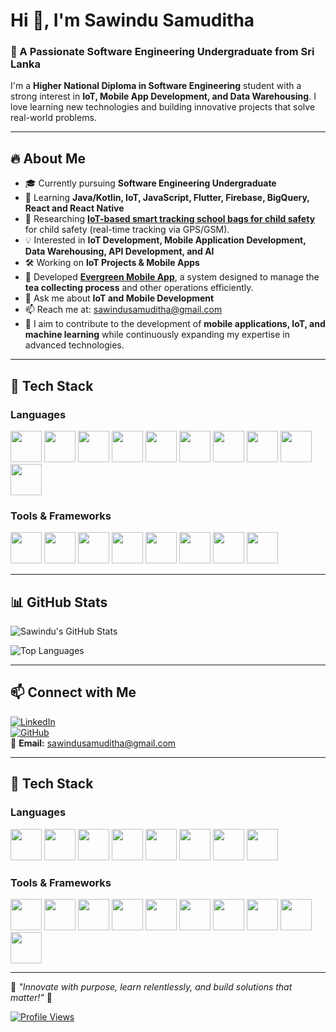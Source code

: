 # Hi 👋, I'm Sawindu Samuditha

### 🚀 A Passionate Software Engineering Undergraduate from Sri Lanka

I'm a **Higher National Diploma in Software Engineering** student with a strong interest in **IoT, Mobile App Development, and Data Warehousing**. I love learning new technologies and building innovative projects that solve real-world problems.

---

## 🔥 About Me

- 🎓 Currently pursuing **Software Engineering Undergraduate**
- 🌱 Learning **Java/Kotlin, IoT, JavaScript, Flutter, Firebase, BigQuery, React and React Native**
- 🔬 Researching **[IoT-based smart tracking school bags for child safety](https://github.com/your-repo-link)** for child safety (real-time tracking via GPS/GSM).
- 💡 Interested in **IoT Development, Mobile Application Development, Data Warehousing, API Development, and AI**
- 🛠️ Working on **IoT Projects & Mobile Apps**
- 📱 Developed **[Evergreen Mobile App](https://github.com/your-repo-link)**, a system designed to manage the **tea collecting process** and other operations efficiently.
- 💬 Ask me about **IoT and Mobile Development**
- 📫 Reach me at: [sawindusamuditha@gmail.com](mailto:sawindusamuditha@gmail.com)
- 🎯 I aim to contribute to the development of **mobile applications, IoT, and machine learning** while continuously expanding my expertise in advanced technologies.

---

## 🚀 Tech Stack

### **Languages**

<p align="left">
  <img src="https://cdn.jsdelivr.net/gh/devicons/devicon/icons/html5/html5-original.svg" width="50" height="50"/>
  <img src="https://cdn.jsdelivr.net/gh/devicons/devicon/icons/css3/css3-original.svg" width="50" height="50"/>
  <img src="https://cdn.jsdelivr.net/gh/devicons/devicon/icons/javascript/javascript-original.svg" width="50" height="50"/>
  <img src="https://cdn.jsdelivr.net/gh/devicons/devicon/icons/c/c-original.svg" width="50" height="50"/>
  <img src="https://cdn.jsdelivr.net/gh/devicons/devicon/icons/cplusplus/cplusplus-original.svg" width="50" height="50"/>
  <img src="https://cdn.jsdelivr.net/gh/devicons/devicon/icons/csharp/csharp-original.svg" width="50" height="50"/>
  <img src="https://cdn.jsdelivr.net/gh/devicons/devicon/icons/java/java-original.svg" width="50" height="50"/>
  <img src="https://cdn.jsdelivr.net/gh/devicons/devicon/icons/kotlin/kotlin-original.svg" width="50" height="50"/>
  <img src="https://cdn.jsdelivr.net/gh/devicons/devicon/icons/python/python-original.svg" width="50" height="50"/>
  <img src="https://cdn.jsdelivr.net/gh/devicons/devicon/icons/php/php-original.svg" width="50" height="50"/>
</p>

### **Tools & Frameworks**

<p align="left">
  <img src="https://cdn.jsdelivr.net/gh/devicons/devicon/icons/react/react-original.svg" width="50" height="50"/>
  <img src="https://cdn.jsdelivr.net/gh/devicons/devicon/icons/flutter/flutter-original.svg" width="50" height="50"/>
  <img src="https://cdn.jsdelivr.net/gh/devicons/devicon/icons/firebase/firebase-plain.svg" width="50" height="50"/>
  <img src="https://cdn.jsdelivr.net/gh/devicons/devicon/icons/mysql/mysql-original.svg" width="50" height="50"/>
  <img src="https://cdn.jsdelivr.net/gh/devicons/devicon/icons/figma/figma-original.svg" width="50" height="50"/>
  <img src="https://cdn.jsdelivr.net/gh/devicons/devicon/icons/arduino/arduino-original.svg" width="50" height="50"/>
  <img src="https://cdn.jsdelivr.net/gh/devicons/devicon/icons/mongodb/mongodb-original.svg" width="50" height="50"/>
  <img src="https://cdn.jsdelivr.net/gh/devicons/devicon/icons/postman/postman-original.svg" width="50" height="50"/>
</p>
</p>

---

## 📊 GitHub Stats

![Sawindu's GitHub Stats](https://github-readme-stats.vercel.app/api?username=SawinduSamuditha&show_icons=true&theme=dark)

![Top Languages](https://github-readme-stats.vercel.app/api/top-langs/?username=SawinduSamuditha&layout=compact&theme=dark)

---

## 📫 Connect with Me

[![LinkedIn](https://img.shields.io/badge/LinkedIn-blue?logo=linkedin&logoColor=white)](https://www.linkedin.com/in/sawindu-samuditha/)  
[![GitHub](https://img.shields.io/badge/GitHub-black?logo=github&logoColor=white)](https://github.com/SawinduSamuditha)  
📧 **Email:** [sawindusamuditha@gmail.com](mailto:sawindusamuditha@gmail.com)

---
## 🚀 Tech Stack

### **Languages**

<p align="left">
  <img src="https://cdn.jsdelivr.net/gh/devicons/devicon/icons/java/java-original.svg" width="50" height="50"/>
  <img src="https://cdn.jsdelivr.net/gh/devicons/devicon/icons/kotlin/kotlin-original.svg" width="50" height="50"/>
  <img src="https://cdn.jsdelivr.net/gh/devicons/devicon/icons/python/python-original.svg" width="50" height="50"/>
  <img src="https://cdn.jsdelivr.net/gh/devicons/devicon/icons/c/c-original.svg" width="50" height="50"/>
  <img src="https://cdn.jsdelivr.net/gh/devicons/devicon/icons/cplusplus/cplusplus-original.svg" width="50" height="50"/>
  <img src="https://cdn.jsdelivr.net/gh/devicons/devicon/icons/javascript/javascript-original.svg" width="50" height="50"/>
  <img src="https://cdn.jsdelivr.net/gh/devicons/devicon/icons/html5/html5-original.svg" width="50" height="50"/>
  <img src="https://cdn.jsdelivr.net/gh/devicons/devicon/icons/css3/css3-original.svg" width="50" height="50"/>
</p>

### **Tools & Frameworks**

<p align="left">
  <img src="https://cdn.jsdelivr.net/gh/devicons/devicon/icons/react/react-original.svg" width="50" height="50"/>
  <img src="https://cdn.jsdelivr.net/gh/devicons/devicon/icons/firebase/firebase-plain.svg" width="50" height="50"/>
  <img src="https://cdn.jsdelivr.net/gh/devicons/devicon/icons/mysql/mysql-original.svg" width="50" height="50"/>
  <img src="https://cdn.jsdelivr.net/gh/devicons/devicon/icons/figma/figma-original.svg" width="50" height="50"/>
  <img src="https://cdn.jsdelivr.net/gh/devicons/devicon/icons/arduino/arduino-original.svg" width="50" height="50"/>
  <img src="https://cdn.jsdelivr.net/gh/devicons/devicon/icons/flutter/flutter-original.svg" width="50" height="50"/>
  <img src="https://cdn.jsdelivr.net/gh/devicons/devicon/icons/mongodb/mongodb-original.svg" width="50" height="50"/>
  <img src="https://cdn.jsdelivr.net/gh/devicons/devicon/icons/tableau/tableau-original.svg" width="50" height="50"/>
  <img src="https://cdn.jsdelivr.net/gh/devicons/devicon/icons/postman/postman-original.svg" width="50" height="50"/>
  <img src="https://upload.wikimedia.org/wikipedia/commons/thumb/9/9b/OpenAI_Logo.svg/512px-OpenAI_Logo.svg.png" width="50" height="50"/>
</p>

---

🎯 *"Innovate with purpose, learn relentlessly, and build solutions that matter!"* 🚀

[![Profile Views](https://komarev.com/ghpvc/?username=SawinduSamuditha&color=blue&label=Profile%20Views)](https://github.com/SawinduSamuditha)

<!--
**SawinduSamuditha/SawinduSamuditha** is a ✨ _special_ ✨ repository because its `README.md` (this file) appears on your GitHub profile.

Here are some ideas to get you started:

- 🔭 I’m currently working on ...
- 🌱 I’m currently learning ...
- 👯 I’m looking to collaborate on ...
- 🤔 I’m looking for help with ...
- 💬 Ask me about ...
- 📫 How to reach me: ...
- 😄 Pronouns: ...
- ⚡ Fun fact: ...
-->
